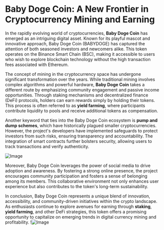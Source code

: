 # Baby Doge Coin: A New Frontier in Cryptocurrency Mining and Earning

In the rapidly evolving world of cryptocurrencies, **Baby Doge Coin** has emerged as an intriguing digital asset. Known for its playful mascot and innovative approach, Baby Doge Coin (BABYDOGE) has captured the attention of both seasoned investors and newcomers alike. This token operates on the Binance Smart Chain (BSC), making it accessible to users who wish to explore blockchain technology without the high transaction fees associated with Ethereum.

The concept of mining in the cryptocurrency space has undergone significant transformation over the years. While traditional mining involves complex algorithms and powerful hardware, **Baby Doge Coin** takes a different route by emphasizing community engagement and passive income opportunities. Through staking mechanisms and decentralized finance (DeFi) protocols, holders can earn rewards simply by holding their tokens. This process is often referred to as **yield farming**, where participants contribute liquidity to pools and receive additional tokens as compensation.

Another keyword that ties into the Baby Doge Coin ecosystem is **pump and dump schemes**, which have historically plagued smaller cryptocurrencies. However, the project's developers have implemented safeguards to protect investors from such risks, ensuring transparency and accountability. The integration of smart contracts further bolsters security, allowing users to track transactions and verify authenticity.

![Image](https://github.com/user-attachments/assets/3be06921-4469-491d-bd37-5f14c53422b7)

Moreover, Baby Doge Coin leverages the power of social media to drive adoption and awareness. By fostering a strong online presence, the project encourages community participation and fosters a sense of belonging among its members. This collaborative environment not only enhances user experience but also contributes to the token's long-term sustainability.

In conclusion, Baby Doge Coin represents a unique blend of innovation, accessibility, and community-driven initiatives within the crypto landscape. As enthusiasts continue to explore avenues for earning through **staking**, **yield farming**, and other DeFi strategies, this token offers a promising opportunity to capitalize on emerging trends in digital currency mining and profitability. !![Image](https://github.com/user-attachments/assets/3be06921-4469-491d-bd37-5f14c53422b7)